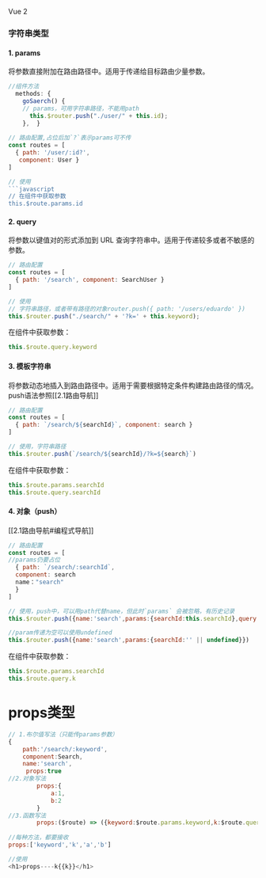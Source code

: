 Vue 2 
### 字符串类型

#### 1. params

将参数直接附加在路由路径中。适用于传递给目标路由少量参数。

```javascript
//组件方法
  methods: {
    goSaerch() {
    // params，可用字符串路径，不能用path
      this.$router.push("./user/" + this.id);
    },  }
    
// 路由配置,占位后加`?`表示params可不传
const routes = [
  { path: '/user/:id?',
   component: User }
]

// 使用
```javascript
// 在组件中获取参数
this.$route.params.id
```
#### 2. query

将参数以键值对的形式添加到 URL 查询字符串中。适用于传递较多或者不敏感的参数。

```javascript      
// 路由配置
const routes = [
  { path: '/search', component: SearchUser }
]

// 使用
// 字符串路径，或者带有路径的对象router.push({ path: '/users/eduardo' })
this.$router.push("./search/" + '?k=' + this.keyword);
```

在组件中获取参数：
```javascript
this.$route.query.keyword
```

#### 3. 模板字符串

将参数动态地插入到路由路径中。适用于需要根据特定条件构建路由路径的情况。
push语法参照[[2.1路由导航]]

```javascript
// 路由配置
const routes = [
  { path: `/search/${searchId}`, component: search }
]

// 使用，字符串路径
this.$router.push(`/search/${searchId}/?k=${search}`)
```

在组件中获取参数：
```javascript
this.$route.params.searchId
this.$route.query.searchId
```
#### 4. 对象（push）
[[2.1路由导航#编程式导航]]
```javascript
// 路由配置
const routes = [
//params仍要占位
  { path: `/search/:searchId`, 
  component: search 
  name："search"
  }
]

// 使用，push中，可以用path代替name，但此时`params` 会被忽略，有历史记录
this.$router.push({name:'search',params:{searchId:this.searchId},query:{k:this.searchId}})

//param传递为空可以使用undefined
this.$router.push({name:'search',params:{searchId:'' || undefined}})
```

在组件中获取参数：
```javascript
this.$route.params.searchId
this.$route.query.k
```

# props类型
```js
// 1.布尔值写法（只能传params参数）
{
	path:'/search/:keyword',
	component:Search,
	name:'search',
	 props:true
//2.对象写法
        props:{
            a:1,
            b:2
        }
//3.函数写法
        props:($route) => ({keyword:$route.params.keyword,k:$route.query.k})
        
//每种方法，都要接收
props:['keyword','k','a','b']

//使用
<h1>props----k{{k}}</h1>
```
